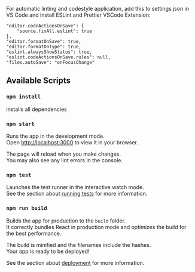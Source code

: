 For automatic linting and codestyle application, add this to settings.json in VS Code and install ESLint and Prettier VSCode Extension:

    "editor.codeActionsOnSave": {
        "source.fixAll.eslint": true
    },
    "editor.formatOnSave": true,
    "editor.formatOnType": true,
    "eslint.alwaysShowStatus": true,
    "eslint.codeActionsOnSave.rules": null,
    "files.autoSave": "onFocusChange"

## Available Scripts

### `npm install`

installs all dependencies

### `npm start`

Runs the app in the development mode.\
Open [http://localhost:3000](http://localhost:3000) to view it in your browser.

The page will reload when you make changes.\
You may also see any lint errors in the console.

### `npm test`

Launches the test runner in the interactive watch mode.\
See the section about [running tests](https://facebook.github.io/create-react-app/docs/running-tests) for more information.

### `npm run build`

Builds the app for production to the `build` folder.\
It correctly bundles React in production mode and optimizes the build for the best performance.

The build is minified and the filenames include the hashes.\
Your app is ready to be deployed!

See the section about [deployment](https://facebook.github.io/create-react-app/docs/deployment) for more information.
